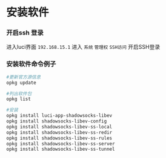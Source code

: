 # 安装软件

### 开启ssh 登录
进入luci界面 `192.168.15.1`
进入 `系统` `管理权` `SSH访问`
开启SSH登录

### 安装软件命令例子

```sh
#更新官方源信息
opkg update

#列出软件包
opkg list

#安装
opkg install luci-app-shadowsocks-libev
opkg install shadowsocks-libev-config
opkg install shadowsocks-libev-ss-local
opkg install shadowsocks-libev-ss-redir
opkg install shadowsocks-libev-ss-rules
opkg install shadowsocks-libev-ss-server
opkg install shadowsocks-libev-ss-tunnel
```
